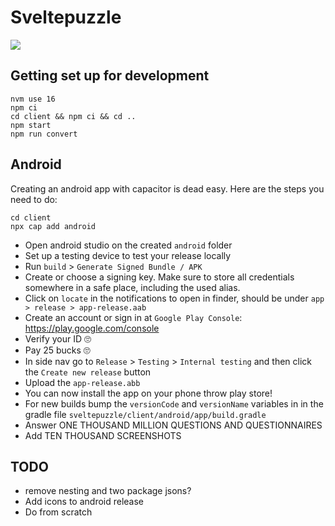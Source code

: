 # Sveltepuzzle

![](https://github.com/sveltepuzzle/sveltehack-trailer1.gif)

## Getting set up for development

```
nvm use 16
npm ci
cd client && npm ci && cd ..
npm start
npm run convert
```

## Android

Creating an android app with capacitor is dead easy. Here are the steps you need to do:

```
cd client
npx cap add android
```

- Open android studio on the created `android` folder
- Set up a testing device to test your release locally
- Run `build` > `Generate Signed Bundle / APK`
- Create or choose a signing key. Make sure to store all credentials somewhere in a safe place, including the used alias.
- Click on `locate` in the notifications to open in finder, should be under `app > release > app-release.aab`
- Create an account or sign in at `Google Play Console`: https://play.google.com/console
- Verify your ID 🙄
- Pay 25 bucks 🙄
- In side nav go to `Release` > `Testing` > `Internal testing` and then click the `Create new release` button
- Upload the `app-release.abb`
- You can now install the app on your phone throw play store!
- For new builds bump the `versionCode` and `versionName` variables in in the gradle file `sveltepuzzle/client/android/app/build.gradle`
- Answer ONE THOUSAND MILLION QUESTIONS AND QUESTIONNAIRES
- Add TEN THOUSAND SCREENSHOTS

## TODO

- remove nesting and two package jsons?
- Add icons to android release
- Do from scratch
